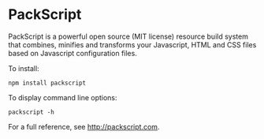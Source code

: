 PackScript
==========

PackScript is a powerful open source (MIT license) resource build system that combines, minifies and transforms your Javascript, HTML and CSS files based on Javascript configuration files.

To install:

	npm install packscript

To display command line options:

	packscript -h

For a full reference, see http://packscript.com.
